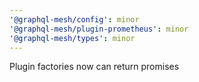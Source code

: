 ```yaml
---
'@graphql-mesh/config': minor
'@graphql-mesh/plugin-prometheus': minor
'@graphql-mesh/types': minor
---
```


Plugin factories now can return promises
